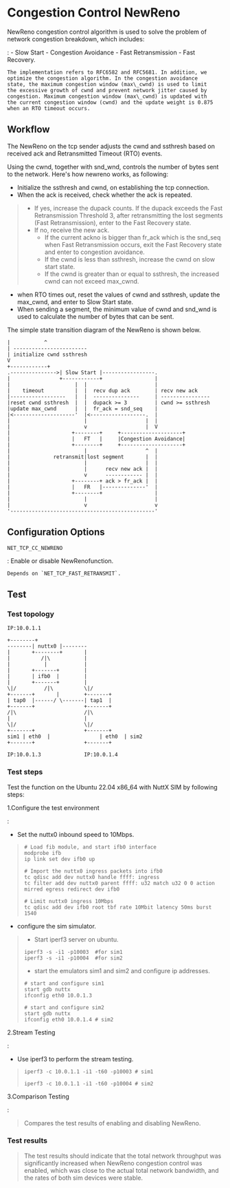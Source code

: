 Congestion Control NewReno
==========================

NewReno congestion control algorithm is used to solve the problem of network congestion breakdown, which includes:

:   -   Slow Start
    -   Congestion Avoidance
    -   Fast Retransmission
    -   Fast Recovery.

    The implementation refers to RFC6582 and RFC5681. In addition, we
    optimize the congestion algorithm. In the congestion avoidance
    state, the maximum congestion window (max\_cwnd) is used to limit
    the excessive growth of cwnd and prevent network jitter caused by
    congestion. Maximum congestion window (max\_cwnd) is updated with
    the current congestion window (cwnd) and the update weight is 0.875
    when an RTO timeout occurs.

Workflow
--------

The NewReno on the tcp sender adjusts the cwnd and ssthresh based on
received ack and Retransmitted Timeout (RTO) events.

Using the cwnd, together with snd\_wnd, controls the number of bytes
sent to the network. Here\'s how newreno works, as following:

-   Initialize the ssthresh and cwnd, on establishing the tcp
    connection.
-   When the ack is received, check whether the ack is repeated.

> -   If yes, increase the dupack counts. If the dupack exceeds the Fast
>     Retransmission Threshold 3, after retransmitting the lost segments
>     (Fast Retransmission), enter to the Fast Recovery state.
> -   If no, receive the new ack.
>     -   If the current ackno is bigger than fr\_ack which is the
>         snd\_seq when Fast Retransmission occurs, exit the Fast
>         Recovery state and enter to congestion avoidance.
>     -   If the cwnd is less than ssthresh, increase the cwnd on slow
>         start state.
>     -   If the cwnd is greater than or equal to ssthresh, the
>         increased cwnd can not exceed max\_cwnd.

-   when RTO times out, reset the values of cwnd and ssthresh, update
    the max\_cwnd, and enter to Slow Start state.
-   When sending a segment, the minimum value of cwnd and snd\_wnd is
    used to calculate the number of bytes that can be sent.

The simple state transition diagram of the NewReno is shown below.

    |           ^
    | ------------------------
    | initialize cwnd ssthresh
    V
    +------------+
    .--------------->| Slow Start |-----------------.
    |                +------------+                 |
    |                     |  |                      |
    |    timeout          |  |  recv dup ack        | recv new ack
    |------------------   |  |  ---------------     | ----------------
    |reset cwnd ssthresh  |  |  dupack >= 3         | cwnd >= ssthresh
    |update max_cwnd      |  |  fr_ack = snd_seq    |
    |<--------------------'  |<------------------.  |
    |                        |                   |  |
    |                        v                   |  V
    |                    +--------+     +--------------------+
    |                    |   FT   |     |Congestion Avoidance|
    |                    +--------+     +--------------------+
    |                        |                   ^  |
    |              retransmit|lost segment       |  |
    |                        |                   |  |
    |                        |      recv new ack |  |
    |                        v      ------------ |  |
    |                    +--------+ ack > fr_ack |  |
    |                    |   FR   |--------------'  |
    |                    +--------+                 |
    |                        |                      |
    |                        v                      v
    '-----------------------------------------------'

Configuration Options
---------------------

`NET_TCP_CC_NEWRENO`

:   Enable or disable NewRenofunction.

    Depends on `NET_TCP_FAST_RETRANSMIT`.

Test
----

### Test topology

    IP:10.0.1.1

    +--------+
    --------| nuttx0 |--------
    |       +--------+       |
    |          /|\           |
    |           |            |
    |       +-------+        |
    |       | ifb0  |        |
    |       +-------+        |
    \|/         /|\          \|/
    +-------+       |        +-------+
    | tap0  |------/ \-------| tap1  |
    +-------+                +-------+
    /|\                      /|\
    |                        |
    \|/                      \|/
    +-------+                +-------+
    sim1 | eth0  |                | eth0  | sim2
    +-------+                +-------+

    IP:10.0.1.3              IP:10.0.1.4

### Test steps

Test the function on the Ubuntu 22.04 x86\_64 with NuttX SIM by
following steps:

1.Configure the test environment

:   

-   Set the nuttx0 inbound speed to 10Mbps.

> ``` {.bash}
> # Load fib module, and start ifb0 interface
> modprobe ifb
> ip link set dev ifb0 up
>
> # Import the nuttx0 ingress packets into ifb0
> tc qdisc add dev nuttx0 handle ffff: ingress
> tc filter add dev nuttx0 parent ffff: u32 match u32 0 0 action mirred egress redirect dev ifb0
>
> # Limit nuttx0 ingress 10Mbps
> tc qdisc add dev ifb0 root tbf rate 10Mbit latency 50ms burst 1540
> ```

-   configure the sim simulator.

> -   Start iperf3 server on ubuntu.
>
> ``` {.bash}
> iperf3 -s -i1 -p10003  #for sim1
> iperf3 -s -i1 -p10004  #for sim2
> ```
>
> -   start the emulators sim1 and sim2 and configure ip addresses.
>
> ``` {.bash}
> # start and configure sim1
> start gdb nuttx
> ifconfig eth0 10.0.1.3
>
> # start and configure sim2
> start gdb nuttx
> ifconfig eth0 10.0.1.4 # sim2
> ```

2.Stream Testing

:   

-   Use iperf3 to perform the stream testing.

> ``` {.bash}
> iperf3 -c 10.0.1.1 -i1 -t60 -p10003 # sim1
>
> iperf3 -c 10.0.1.1 -i1 -t60 -p10004 # sim2
> ```

3.Comparison Testing

:   

> Compares the test results of enabling and disabling NewReno.

### Test results

> The test results should indicate that the total network throughput was
> significantly increased when NewReno congestion control was enabled,
> which was close to the actual total network bandwidth, and the rates
> of both sim devices were stable.
